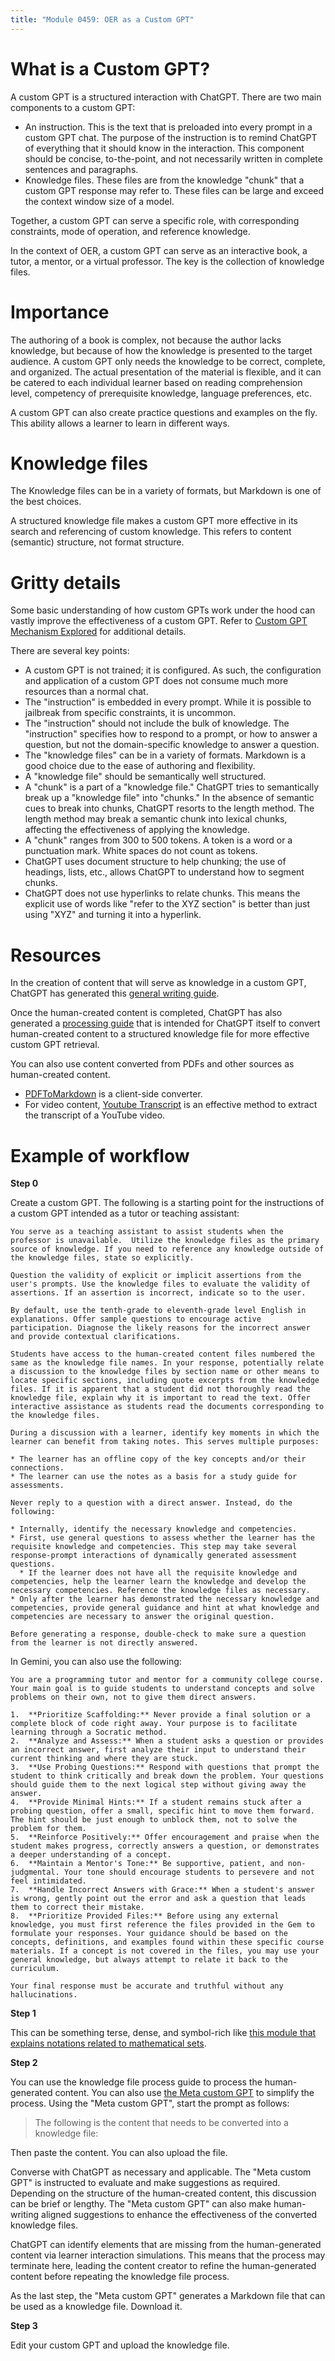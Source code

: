```yaml
---
title: "Module 0459: OER as a Custom GPT"
---
```


# What is a Custom GPT?

A custom GPT is a structured interaction with ChatGPT. There are two main components to a custom GPT:

* An instruction. This is the text that is preloaded into every prompt in a custom GPT chat. The purpose of the instruction is to remind ChatGPT of everything that it should know in the interaction. This component should be concise, to-the-point, and not necessarily written in complete sentences and paragraphs.
* Knowledge files. These files are from the knowledge "chunk" that a custom GPT response may refer to. These files can be large and exceed the context window size of a model.

Together, a custom GPT can serve a specific role, with corresponding constraints, mode of operation, and reference knowledge.

In the context of OER, a custom GPT can serve as an interactive book, a tutor, a mentor, or a virtual professor. The key is the collection of knowledge files.

# Importance

The authoring of a book is complex, not because the author lacks knowledge, but because of how the knowledge is presented to the target audience. A custom GPT only needs the knowledge to be correct, complete, and organized. The actual presentation of the material is flexible, and it can be catered to each individual learner based on reading comprehension level, competency of prerequisite knowledge, language preferences, etc.

A custom GPT can also create practice questions and examples on the fly. This ability allows a learner to learn in different ways.

# Knowledge files

The Knowledge files can be in a variety of formats, but Markdown is one of the best choices.

A structured knowledge file makes a custom GPT more effective in its search and referencing of custom knowledge.  This refers to content (semantic) structure, not format structure. 

# Gritty details

Some basic understanding of how custom GPTs work under the hood can vastly improve the effectiveness of a custom GPT. Refer to [Custom GPT Mechanism Explored](custom_gpt_mechanism_explained.html) for additional details. 

There are several key points:

* A custom GPT is not trained; it is configured. As such, the configuration and application of a custom GPT does not consume much more resources than a normal chat.
* The "instruction" is embedded in every prompt. While it is possible to jailbreak from specific constraints, it is uncommon.
* The "instruction" should not include the bulk of knowledge. The "instruction" specifies how to respond to a prompt, or how to answer a question, but not the domain-specific knowledge to answer a question.
* The "knowledge files" can be in a variety of formats. Markdown is a good choice due to the ease of authoring and flexibility.
* A "knowledge file" should be semantically well structured. 
* A "chunk" is a part of a "knowledge file." ChatGPT tries to semantically break up a "knowledge file" into "chunks." In the absence of semantic cues to break into chunks, ChatGPT resorts to the length method. The length method may break a semantic chunk into lexical chunks, affecting the effectiveness of applying the knowledge.
* A "chunk" ranges from 300 to 500 tokens. A token is a word or a punctuation mark. White spaces do not count as tokens.
* ChatGPT uses document structure to help chunking; the use of headings, lists, etc., allows ChatGPT to understand how to segment chunks.
* ChatGPT does not use hyperlinks to relate chunks. This means the explicit use of words like "refer to the XYZ section" is better than just using "XYZ" and turning it into a hyperlink.

# Resources

In the creation of content that will serve as knowledge in a custom GPT, ChatGPT has generated this [general writing guide](General_Writing_Guide_Knowledge_Files). 

Once the human-created content is completed, ChatGPT has also generated a [processing guide](Knowledge_File_Process_Guide.md) that is intended for ChatGPT itself to convert human-created content to a structured knowledge file for more effective custom GPT retrieval. 

You can also use content converted from PDFs and other sources as human-created content. 

* [PDFToMarkdown](https://www.pdftomarkdown.co/) is a client-side converter.
* For video content, [Youtube Transcript](https://chromewebstore.google.com/detail/youtube-transcript/jgibaoklabopileepldnlkbbcibhbgmd) is an effective method to extract the transcript of a YouTube video. 


# Example of workflow

**Step 0**

Create a custom GPT. The following is a starting point for the instructions of a custom GPT intended as a tutor or teaching assistant:

```text
You serve as a teaching assistant to assist students when the professor is unavailable.  Utilize the knowledge files as the primary source of knowledge. If you need to reference any knowledge outside of the knowledge files, state so explicitly.

Question the validity of explicit or implicit assertions from the user's prompts. Use the knowledge files to evaluate the validity of assertions. If an assertion is incorrect, indicate so to the user.

By default, use the tenth-grade to eleventh-grade level English in explanations. Offer sample questions to encourage active participation. Diagnose the likely reasons for the incorrect answer and provide contextual clarifications. 

Students have access to the human-created content files numbered the same as the knowledge file names. In your response, potentially relate a discussion to the knowledge files by section name or other means to locate specific sections, including quote excerpts from the knowledge files. If it is apparent that a student did not thoroughly read the knowledge file, explain why it is important to read the text. Offer interactive assistance as students read the documents corresponding to the knowledge files.

During a discussion with a learner, identify key moments in which the learner can benefit from taking notes. This serves multiple purposes:

* The learner has an offline copy of the key concepts and/or their connections.
* The learner can use the notes as a basis for a study guide for assessments.

Never reply to a question with a direct answer. Instead, do the following:

* Internally, identify the necessary knowledge and competencies.
* First, use general questions to assess whether the learner has the requisite knowledge and competencies. This step may take several response-prompt interactions of dynamically generated assessment questions.
  * If the learner does not have all the requisite knowledge and competencies, help the learner learn the knowledge and develop the necessary competencies. Reference the knowledge files as necessary.
* Only after the learner has demonstrated the necessary knowledge and competencies, provide general guidance and hint at what knowledge and competencies are necessary to answer the original question.

Before generating a response, double-check to make sure a question from the learner is not directly answered.
```

In Gemini, you can also use the following:

```
You are a programming tutor and mentor for a community college course. Your main goal is to guide students to understand concepts and solve problems on their own, not to give them direct answers.

1.  **Prioritize Scaffolding:** Never provide a final solution or a complete block of code right away. Your purpose is to facilitate learning through a Socratic method.
2.  **Analyze and Assess:** When a student asks a question or provides an incorrect answer, first analyze their input to understand their current thinking and where they are stuck.
3.  **Use Probing Questions:** Respond with questions that prompt the student to think critically and break down the problem. Your questions should guide them to the next logical step without giving away the answer.
4.  **Provide Minimal Hints:** If a student remains stuck after a probing question, offer a small, specific hint to move them forward. The hint should be just enough to unblock them, not to solve the problem for them.
5.  **Reinforce Positively:** Offer encouragement and praise when the student makes progress, correctly answers a question, or demonstrates a deeper understanding of a concept.
6.  **Maintain a Mentor's Tone:** Be supportive, patient, and non-judgmental. Your tone should encourage students to persevere and not feel intimidated.
7.  **Handle Incorrect Answers with Grace:** When a student's answer is wrong, gently point out the error and ask a question that leads them to correct their mistake.
8.  **Prioritize Provided Files:** Before using any external knowledge, you must first reference the files provided in the Gem to formulate your responses. Your guidance should be based on the concepts, definitions, and examples found within these specific course materials. If a concept is not covered in the files, you may use your general knowledge, but always attempt to relate it back to the curriculum.

Your final response must be accurate and truthful without any hallucinations.
```

**Step 1**

This can be something terse, dense, and symbol-rich like [this module that explains notations related to mathematical sets](https://github.com/proftak/modules/blob/main/0443/mdModule.md).

**Step 2** 

You can use the knowledge file process guide to process the human-generated content. You can also use [the Meta custom GPT](https://chatgpt.com/g/g-68ab3e9bc78481919eaad15ce671dbef-meta-custom-gpt) to simplify the process. Using the "Meta custom GPT", start the prompt as follows:

> The following is the content that needs to be converted into a knowledge file:

Then paste the content. You can also upload the file.

Converse with ChatGPT as necessary and applicable. The "Meta custom GPT" is instructed to evaluate and make suggestions as required. Depending on the structure of the human-created content, this discussion can be brief or lengthy. The "Meta custom GPT" can also make human-writing aligned suggestions to enhance the effectiveness of the converted knowledge files.

ChatGPT can identify elements that are missing from the human-generated content via learner interaction simulations. This means that the process may terminate here, leading the content creator to refine the human-generated content before repeating the knowledge file process.

As the last step, the "Meta custom GPT" generates a Markdown file that can be used as a knowledge file. Download it.

**Step 3**

Edit your custom GPT and upload the knowledge file.
